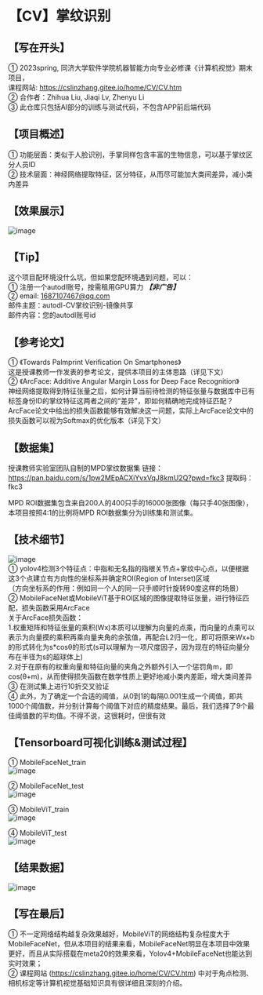 【CV】掌纹识别
===
【写在开头】
---
① 2023spring, 同济大学软件学院机器智能方向专业必修课《计算机视觉》期末项目，  
  课程网站: https://cslinzhang.gitee.io/home/CV/CV.htm  
② 合作者：Zhihua Liu, Jiaqi Lv, Zhenyu Li  
③ 此仓库只包括AI部分的训练与测试代码，不包含APP前后端代码 

【项目概述】
---
① 功能层面：类似于人脸识别，手掌同样包含丰富的生物信息，可以基于掌纹区分人员ID  
② 技术层面：神经网络提取特征，区分特征，从而尽可能加大类间差异，减小类内差异

【效果展示】
---
![image](images_for_readme/demo.png)  

【Tip】
---
这个项目配环境没什么坑，但如果您配环境遇到问题，可以：  
① 注册一个autodl账号，按需租用GPU算力 ***【非广告】***  
② email: 1687107467@qq.com  
  邮件主题：autodl-CV掌纹识别-镜像共享  
  邮件内容：您的autodl账号id

【参考论文】
---
① 《Towards Palmprint Verification On Smartphones》  
这是授课教师一作发表的参考论文，提供本项目的主体思路（详见下文）  
② 《ArcFace: Additive Angular Margin Loss for Deep Face Recognition》  
神经网络提取得到特征张量之后，如何计算当前待检测的特征张量与数据库中已有标签身份ID的掌纹特征这两者之间的“差异”，即如何精确地完成特征匹配？ArcFace论文中给出的损失函数能够有效解决这一问题，实际上ArcFace论文中的损失函数可以视为Softmax的优化版本（详见下文）

【数据集】
---
授课教师实验室团队自制的MPD掌纹数据集
链接：https://pan.baidu.com/s/1pw2MEpACXiYvxVqJ8kmU2Q?pwd=fkc3 
提取码：fkc3 

MPD ROI数据集包含来自200人的400只手的16000张图像（每只手40张图像），本项目按照4:1的比例将MPD ROI数据集分为训练集和测试集。

【技术细节】
---
![image](images_for_readme/process.png)  
① yolov4检测3个特征点：中指和无名指的指根关节点+掌纹中心点，以便根据这3个点建立有方向性的坐标系并确定ROI(Region of Interset)区域  
  （方向坐标系的作用：例如同一个人的同一只手顺时针旋转90度这样的场景）  
② MobileFaceNet或MobileViT基于ROI区域的图像提取特征张量，进行特征匹配，损失函数采用ArcFace  
  关于ArcFace损失函数：  
  1.权重矩阵和特征张量的乘积(Wx)本质可以理解为向量的点乘，而向量的点乘可以表示为向量摸的乘积再乘向量夹角的余弦值，再配合L2归一化，即可将原来Wx+b的形式转化为s*cosθ的形式(s可以理解为一项尺度因子，因为现在的特征向量分布在半径为s的超球体上)  
  2.对于在原有的权重向量和特征向量的夹角之外额外引入一个惩罚角m，即cos(θ+m)，从而使得损失函数在数学性质上更好地减小类内差距，增大类间差异  
③ 在测试集上进行10折交叉验证  
④ 此外，为了确定一个合适的阈值，从0到1的每隔0.001生成一个阈值，即共1000个阈值数，并分别计算每个阈值下对应的精度结果。最后，我们选择了9个最佳阈值数的平均值。不得不说，这很耗时，但很有效

【Tensorboard可视化训练&测试过程】
---
① MobileFaceNet_train  
![image](images_for_readme/MobileFaceNet_train.jpg)   
  
② MobileFaceNet_test  
![image](images_for_readme/MobileFaceNet_test.jpg)   
  
③ MobileViT_train  
![image](images_for_readme/MobileViT_train.jpg)   
  
④ MobileViT_test  
![image](images_for_readme/MobileViT_test.jpg)   
  

【结果数据】
---
![image](images_for_readme/result.png) 

【写在最后】
---
① 不一定网络结构越复杂效果越好，MobileViT的网络结构复杂程度大于MobileFaceNet，但从本项目的结果来看，MobileFaceNet明显在本项目中效果更好，而且从实际搭载在meta20的效果来看，Yolov4+MobileFaceNet也能达到实时效果；  
② 课程网站 (https://cslinzhang.gitee.io/home/CV/CV.htm) 中对于角点检测、相机标定等计算机视觉基础知识具有很详细且深刻的介绍。
